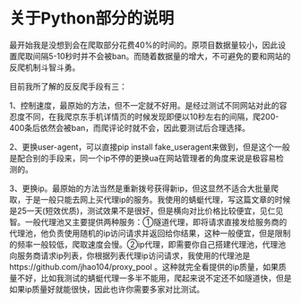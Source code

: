 # 关于Python部分的说明

​	最开始我是没想到会在爬取部分花费40%的时间的。原项目数据量较小，因此设置爬取间隔5-10秒时并不会被ban。而随着数据量的增大，不可避免的要和网站的反爬机制斗智斗勇。

目前我所了解的反反爬手段有三：

1、控制速度，最原始的方法，但不一定就不好用。是经过测试不同网站对此的容忍度不同，在我爬京东手机详情页的时候发现即便以10秒左右的间隔，爬200-400条后依然会被ban，而爬评论时就不会，因此要测试后合理选择。

2、更换user-agent，可以直接pip install fake_useragent来做到，但是这个一般是配合别的手段来，同一个ip不停的更换ua在网站管理者的角度来说是极容易检测的。

3、更换ip。最原始的方法当然是重新拨号获得新ip，但这显然不适合大批量爬取，于是一般只能去网上买代理ip的服务。我使用的蜻蜓代理，写这篇文章的时候是25一天(短效优质)，测试效果不是很好，但是横向对比价格比较便宜，见仁见智。一般代理池又主要提供两种服务：①隧道代理，即将请求直接发给服务商的代理池，他负责使用随机的ip访问请求并返回给你结果，这种一般便宜，但是限制的频率一般较低，爬取速度会慢。②ip代理，即需要你自己搭建代理池，代理池向服务商请求ip列表，你根据列表代理ip访问请求，我使用的代理池是https://github.com/jhao104/proxy_pool 。这种就完全看提供的ip质量，如果质量不好，比如我测试的蜻蜓代理一多半不能用，爬起来说不定还不如隧道快，但是如果ip质量好就能很快，因此也许你需要多家对比测试。